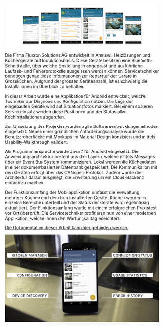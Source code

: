 
![Fluxron Smart Kitchen](https://raw.githubusercontent.com/aerobless/FluxronSmartKitchen-Application/master/images/appscreen_header.jpg)

Die Firma Fluxron Solutions AG entwickelt in Amriswil Heizlösungen und Küchengeräte
auf Induktionsbasis. Diese Geräte besitzen eine Bluetooth-Schnittstelle, über welche
Einstellungen angepasst und ausführliche Laufzeit- und Fehlerprotokolle ausgelesen
werden können. Servicetechniker benötigen genau diese Informationen zur Reparatur
der Geräte in Grossküchen. Aufgrund der grossen Geräteanzahl, ist es schwierig die
Installationen im Überblick zu behalten.

In dieser Arbeit wurde eine Applikation für Android entwickelt, welche Techniker zur
Diagnose und Konfiguration nutzen. Die Lage der eingebauten Geräte wird auf Situationsfotos
markiert. Bei einem späteren Serviceeinsatz werden diese Positionen und der
Status aller Kochinstallationen abgerufen.

Zur Umsetzung des Projektes wurden agile Softwareentwicklungsmethoden eingesetzt.
Neben einer gründlichen Anforderungsanalyse wurde die Benutzeroberfläche mit Mockups
im Material Design konzipiert und mittels Usability-Walkthrough validiert.

Als Programmiersprache wurde Java 7 für Android eingesetzt. Die Anwendungsarchitektur
besteht aus drei Layern, welche mittels Messages über ein Event Bus System
kommunizieren. Lokal werden die Küchendaten in einer dokumentbasierten Datenbank
gespeichert. Die Kommunikation mit den Geräten erfolgt über das CANopen-Protokoll.
Zudem wurde die Architektur darauf ausgelegt, die Erweiterung um ein Cloud-Backend
einfach zu machen.

Der Funktionsumfang der Mobilapplikation umfasst die Verwaltung mehrerer Küchen
und der darin installierten Geräte. Küchen werden in einzelne Bereiche unterteilt und
der Status der Geräte wird regelmässig aktualisiert. Der Funktionsumfang wurde mit
einem erfolgreichen Praxistest vor Ort überprüft. Die Servicetechniker profitieren nun
von einer modernen Applikation, welche ihnen den Wartungsalltag erleichtert.

[Die Dokumentation dieser Arbeit kann hier gefunden werden.](https://github.com/aerobless/FluxronSmartKitchen-Documentation)

![Fluxron Smart Kitchen](https://raw.githubusercontent.com/aerobless/FluxronSmartKitchen-Application/master/images/app_footer.jpg)
